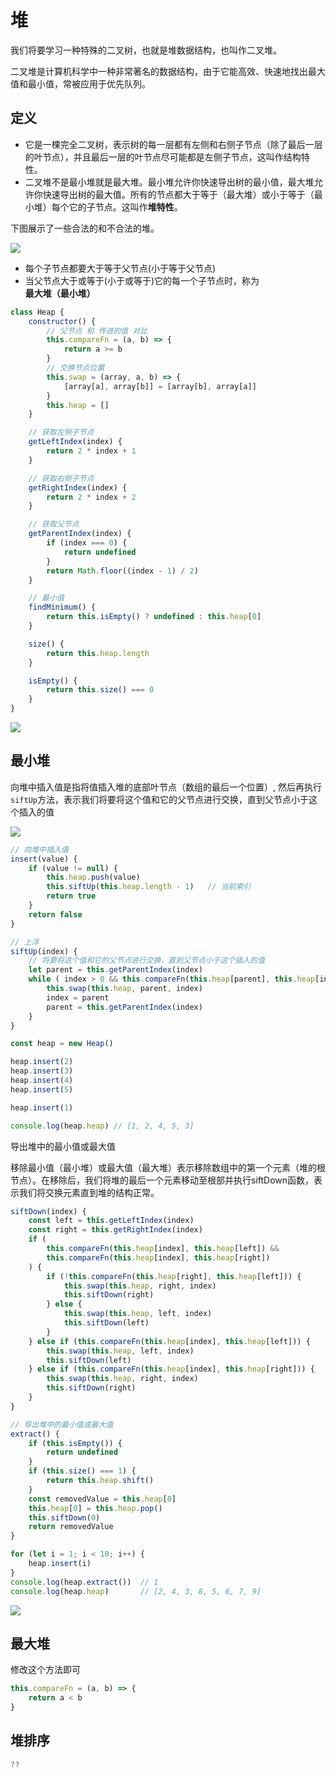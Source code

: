 # 堆

我们将要学习一种特殊的二叉树，也就是堆数据结构，也叫作二叉堆。

二叉堆是计算机科学中一种非常著名的数据结构，由于它能高效、快速地找出最大值和最小值，常被应用于优先队列。

## 定义

- 它是一棵完全二叉树，表示树的每一层都有左侧和右侧子节点（除了最后一层的叶节点），并且最后一层的叶节点尽可能都是左侧子节点，这叫作结构特性。
- 二叉堆不是最小堆就是最大堆。最小堆允许你快速导出树的最小值，最大堆允许你快速导出树的最大值。所有的节点都大于等于（最大堆）或小于等于（最小堆）每个它的子节点。这叫作**堆特性**。

下图展示了一些合法的和不合法的堆。

![](./../img/26.jpg)


- 每个子节点都要大于等于父节点(小于等于父节点)
- 当父节点大于或等于(小于或等于)它的每一个子节点时，称为**最大堆（最小堆）**

```js
class Heap {
    constructor() {
        // 父节点 和 传进的值 对比
        this.compareFn = (a, b) => {
            return a >= b
        }
        // 交换节点位置
        this.swap = (array, a, b) => {
            [array[a], array[b]] = [array[b], array[a]]
        }
        this.heap = []
    }

    // 获取左侧子节点
    getLeftIndex(index) {
        return 2 * index + 1
    }

    // 获取右侧子节点
    getRightIndex(index) {
        return 2 * index + 2
    }

    // 获取父节点
    getParentIndex(index) {
        if (index === 0) {
            return undefined
        }
        return Math.floor((index - 1) / 2)
    }

    // 最小值
    findMinimum() {
        return this.isEmpty() ? undefined : this.heap[0]
    }

    size() {
        return this.heap.length
    }

    isEmpty() {
        return this.size() === 0
    }
}
```

![](./../img/27.jpeg)

## 最小堆

向堆中插入值是指将值插入堆的底部叶节点（数组的最后一个位置）, 然后再执行`siftUp`方法，表示我们将要将这个值和它的父节点进行交换，直到父节点小于这个插入的值


![](./../img/28.jpg)

```js
// 向堆中插入值
insert(value) {
    if (value != null) {
        this.heap.push(value)
        this.siftUp(this.heap.length - 1)   // 当前索引
        return true
    }
    return false
}

// 上浮
siftUp(index) {        
    // 将要将这个值和它的父节点进行交换，直到父节点小于这个插入的值
    let parent = this.getParentIndex(index)
    while ( index > 0 && this.compareFn(this.heap[parent], this.heap[index])) {
        this.swap(this.heap, parent, index)
        index = parent
        parent = this.getParentIndex(index)
    }
}
```

```js
const heap = new Heap()

heap.insert(2)
heap.insert(3)
heap.insert(4)
heap.insert(5)

heap.insert(1)

console.log(heap.heap) // [1, 2, 4, 5, 3]
```

导出堆中的最小值或最大值

移除最小值（最小堆）或最大值（最大堆）表示移除数组中的第一个元素（堆的根节点）。在移除后，我们将堆的最后一个元素移动至根部并执行siftDown函数，表示我们将交换元素直到堆的结构正常。

```js
siftDown(index) {
    const left = this.getLeftIndex(index)
    const right = this.getRightIndex(index)
    if (
        this.compareFn(this.heap[index], this.heap[left]) &&
        this.compareFn(this.heap[index], this.heap[right])
    ) {
        if (!this.compareFn(this.heap[right], this.heap[left])) {
            this.swap(this.heap, right, index)
            this.siftDown(right)
        } else {
            this.swap(this.heap, left, index)
            this.siftDown(left)
        }
    } else if (this.compareFn(this.heap[index], this.heap[left])) {
        this.swap(this.heap, left, index)
        this.siftDown(left)
    } else if (this.compareFn(this.heap[index], this.heap[right])) {
        this.swap(this.heap, right, index)
        this.siftDown(right)
    }
}

// 导出堆中的最小值或最大值
extract() {
    if (this.isEmpty()) {
        return undefined
    }
    if (this.size() === 1) {
        return this.heap.shift()
    }
    const removedValue = this.heap[0]
    this.heap[0] = this.heap.pop()
    this.siftDown(0)
    return removedValue
}
```

```js
for (let i = 1; i < 10; i++) {
    heap.insert(i)
}
console.log(heap.extract())  // 1
console.log(heap.heap)       // [2, 4, 3, 8, 5, 6, 7, 9]
```

![](./../img/29.jpg)


## 最大堆

修改这个方法即可

```js
this.compareFn = (a, b) => {
    return a < b
}
```

## 堆排序


```js
??
```